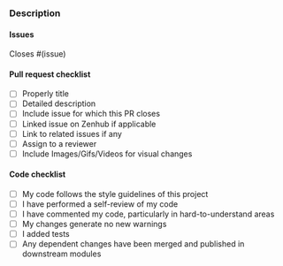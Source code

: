 ### Description

<!---
- Include a summary of the change and which issue it relates to
- List any related issues or dependencies if any
-->

#### Issues

Closes #(issue)

#### Pull request checklist

- [ ] Properly title
- [ ] Detailed description
- [ ] Include issue for which this PR closes
- [ ] Linked issue on Zenhub if applicable
- [ ] Link to related issues if any
- [ ] Assign to a reviewer
- [ ] Include Images/Gifs/Videos for visual changes

#### Code checklist

- [ ] My code follows the style guidelines of this project
- [ ] I have performed a self-review of my code
- [ ] I have commented my code, particularly in hard-to-understand areas
- [ ] My changes generate no new warnings
- [ ] I added tests
- [ ] Any dependent changes have been merged and published in downstream modules

